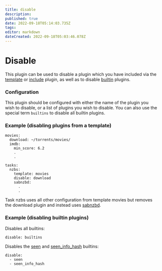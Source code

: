 ```yaml
---
title: disable
description: 
published: true
date: 2022-09-18T05:14:03.735Z
tags: 
editor: markdown
dateCreated: 2022-09-18T05:03:46.078Z
---
```


# Disable
This plugin can be used to disable a plugin which you have included via the [template](/Plugins/template) or [include](/Plugins/include) plugin, as well as to disable [builtin](/Builtin) plugins.

### Configuration
This plugin should be configured with either the name of the plugin you wish to disable, or a list of plugins you wish to disable. You can also use the special term `builtins` to disable all builtin plugins.

### Example (disabling plugins from a template)
```
movies:
  download: ~/torrents/movies/
  imdb:
    min_score: 6.2
    .
    .

tasks:
  nzbs:
    template: movies
    disable: download
    sabnzbd:
      .
      .
```

Task nzbs uses all other configuration from template movies but removes the download plugin and instead uses [sabnzbd](/Plugins/sabnzbd).

### Example (disabling builtin plugins)
Disables all builtins:

```
disable: builtins
```

Disables the [seen](/Plugins/seen) and [seen_info_hash](/Plugins/seen_info_hash) builtins:

```
disable:
  - seen
  - seen_info_hash
```